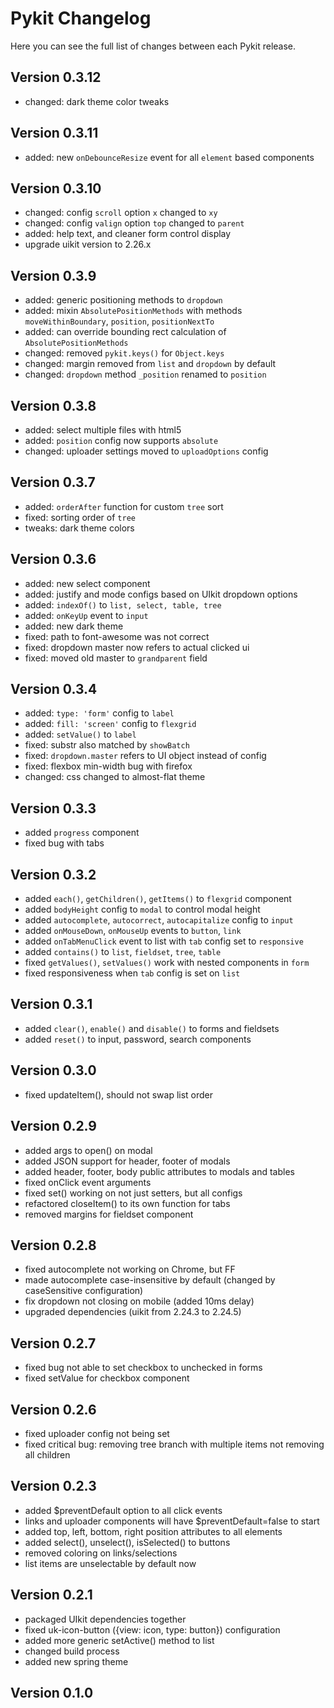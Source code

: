 Pykit Changelog
===============

Here you can see the full list of changes between each Pykit release.

Version 0.3.12
-----------
- changed: dark theme color tweaks

Version 0.3.11
-----------
- added: new `onDebounceResize` event for all `element` based components

Version 0.3.10
-----------
- changed: config `scroll` option `x` changed to `xy`
- changed: config `valign` option `top` changed to `parent`
- added: help text, and cleaner form control display
- upgrade uikit version to 2.26.x

Version 0.3.9
-----------
- added: generic positioning methods to `dropdown`
- added: mixin `AbsolutePositionMethods` with methods `moveWithinBoundary`, `position`, `positionNextTo`
- added: can override bounding rect calculation of `AbsolutePositionMethods`
- changed: removed `pykit.keys()` for `Object.keys`
- changed: margin removed from `list` and `dropdown` by default
- changed: `dropdown` method `_position` renamed to `position`

Version 0.3.8
-----------
- added: select multiple files with html5
- added: `position` config now supports `absolute`
- changed: uploader settings moved to `uploadOptions` config

Version 0.3.7
-----------
- added: `orderAfter` function for custom `tree` sort
- fixed: sorting order of `tree`
- tweaks: dark theme colors

Version 0.3.6
-----------
- added: new select component
- added: justify and mode configs based on UIkit dropdown options
- added: `indexOf()` to `list, select, table, tree`
- added: `onKeyUp` event to `input`
- added: new dark theme
- fixed: path to font-awesome was not correct
- fixed: dropdown master now refers to actual clicked ui
- fixed: moved old master to `grandparent` field

Version 0.3.4
-----------
- added: `type: 'form'` config to `label`
- added: `fill: 'screen'` config to `flexgrid`
- added: `setValue()` to `label`
- fixed: substr also matched by `showBatch`
- fixed: `dropdown.master` refers to UI object instead of config
- fixed: flexbox min-width bug with firefox
- changed: css changed to almost-flat theme

Version 0.3.3
-----------
- added `progress` component
- fixed bug with tabs

Version 0.3.2
-----------
- added `each()`, `getChildren()`, `getItems()` to `flexgrid` component
- added `bodyHeight` config to `modal` to control modal height
- added `autocomplete`, `autocorrect`, `autocapitalize` config to `input`
- added `onMouseDown`, `onMouseUp` events to `button`, `link`
- added `onTabMenuClick` event to list with `tab` config set to `responsive`
- added `contains()` to `list`, `fieldset`, `tree`, `table`
- fixed `getValues()`, `setValues()` work with nested components in `form`
- fixed responsiveness when `tab` config is set on `list`

Version 0.3.1
-----------
- added `clear()`, `enable()` and `disable()` to forms and fieldsets
- added `reset()` to input, password, search components

Version 0.3.0
-----------
- fixed updateItem(), should not swap list order

Version 0.2.9
-----------
- added args to open() on modal
- added JSON support for header, footer of modals
- added header, footer, body public attributes to modals and tables
- fixed onClick event arguments
- fixed set() working on not just setters, but all configs
- refactored closeItem() to its own function for tabs
- removed margins for fieldset component

Version 0.2.8
-----------
- fixed autocomplete not working on Chrome, but FF
- made autocomplete case-insensitive by default (changed by caseSensitive configuration)
- fix dropdown not closing on mobile (added 10ms delay)
- upgraded dependencies (uikit from 2.24.3 to 2.24.5)

Version 0.2.7
-----------
- fixed bug not able to set checkbox to unchecked in forms
- fixed setValue for checkbox component

Version 0.2.6
-----------
- fixed uploader config not being set
- fixed critical bug: removing tree branch with multiple items not removing all children

Version 0.2.3
-----------
- added $preventDefault option to all click events
- links and uploader components will have $preventDefault=false to start
- added top, left, bottom, right position attributes to all elements
- added select(), unselect(), isSelected() to buttons
- removed coloring on links/selections
- list items are unselectable by default now

Version 0.2.1
-----------
- packaged UIkit dependencies together
- fixed uk-icon-button ({view: icon, type: button}) configuration
- added more generic setActive() method to list
- changed build process
- added new spring theme

Version 0.1.0
-----------
